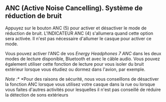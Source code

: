 ## ANC (Active Noise Cancelling). Système de réduction de bruit

Appuyez sur le bouton ANC (5) pour activer et désactiver le mode de réduction de bruit. L'INDICATEUR ANC (4) s'allumera quand cette option sera activée. Il n'est pas nécessaire d'allumer le casque pour activer ce mode. 

Vous pouvez activer l'ANC de vos *Energy Headphones 7 ANC* dans les deux modes de lecture disponible, Bluetooth et avec le câble audio. Vous pouvez également utiliser cette fonction de lecture pour vous isoler du bruit extérieur lorsque vous étudiez ou dormez dans l'avion, par exemple.

*Note :** *Pour des raisons de sécurité, nous vous conseillons de désactiver la fonction ANC lorsque vous utilisez votre casque dans la rue ou lorsque vous faites d'autres activités pour lesquelles il n'est pas conseillé de réduire la détection de sons extérieurs
